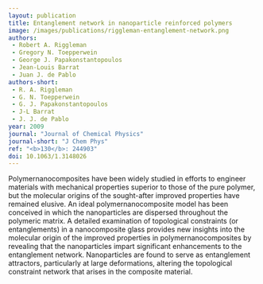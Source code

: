 ```yaml
---
layout: publication
title: Entanglement network in nanoparticle reinforced polymers
image: /images/publications/riggleman-entanglement-network.png
authors:
 - Robert A. Riggleman
 - Gregory N. Toepperwein
 - George J. Papakonstantopoulos
 - Jean-Louis Barrat
 - Juan J. de Pablo
authors-short:
 - R. A. Riggleman
 - G. N. Toepperwein
 - G. J. Papakonstantopoulos
 - J-L Barrat
 - J. J. de Pablo
year: 2009
journal: "Journal of Chemical Physics"
journal-short: "J Chem Phys"
ref: "<b>130</b>: 244903"
doi: 10.1063/1.3148026
---
```


Polymernanocomposites have been widely studied in efforts to engineer materials with mechanical properties superior to those of the pure polymer, but the molecular origins of the sought-after improved properties have remained elusive. An ideal polymernanocomposite model has been conceived in which the nanoparticles are dispersed throughout the polymeric matrix. A detailed examination of topological constraints (or entanglements) in a nanocomposite glass provides new insights into the molecular origin of the improved properties in polymernanocomposites by revealing that the nanoparticles impart significant enhancements to the entanglement network. Nanoparticles are found to serve as entanglement attractors, particularly at large deformations, altering the topological constraint network that arises in the composite material.
